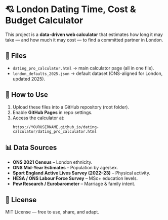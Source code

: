 # 💘 London Dating Time, Cost & Budget Calculator  

This project is a **data-driven web calculator** that estimates how long it may take — and how much it may cost — to find a committed partner in London.  

## 📂 Files  
- `dating_pro_calculator.html` → main calculator page (all in one file).  
- `london_defaults_2025.json` → default dataset (ONS-aligned for London, updated 2025).  

## 🚀 How to Use  
1. Upload these files into a GitHub repository (root folder).  
2. Enable **GitHub Pages** in repo settings.  
3. Access the calculator at:  
   ```
   https://YOURUSERNAME.github.io/dating-calculator/dating_pro_calculator.html
   ```

## 📊 Data Sources  
- **ONS 2021 Census** – London ethnicity.  
- **ONS Mid-Year Estimates** – Population by age/sex.  
- **Sport England Active Lives Survey (2022–23)** – Physical activity.  
- **HESA / ONS Labour Force Survey** – MSc+ education levels.  
- **Pew Research / Eurobarometer** – Marriage & family intent.  

## 📜 License  
MIT License — free to use, share, and adapt.  
